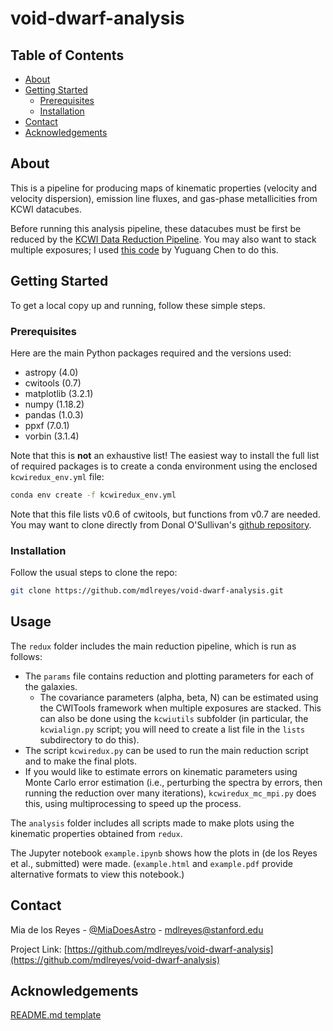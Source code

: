 # void-dwarf-analysis

<!-- TABLE OF CONTENTS -->
## Table of Contents

* [About](#about)
* [Getting Started](#getting-started)
  * [Prerequisites](#prerequisites)
  * [Installation](#installation)
* [Contact](#contact)
* [Acknowledgements](#acknowledgements)



<!-- ABOUT THE PROJECT -->
## About

This is a pipeline for producing maps of kinematic properties (velocity and velocity dispersion), emission line fluxes, and gas-phase metallicities from KCWI datacubes.

Before running this analysis pipeline, these datacubes must be first be reduced by the [KCWI Data Reduction Pipeline](https://github.com/Keck-DataReductionPipelines/KcwiDRP). You may also want to stack multiple exposures; I used [this code](https://github.com/yuguangchen1/kcwi) by Yuguang Chen to do this. 


<!-- GETTING STARTED -->
## Getting Started

To get a local copy up and running, follow these simple steps.

### Prerequisites

Here are the main Python packages required and the versions used:
* astropy (4.0)
* cwitools (0.7)
* matplotlib (3.2.1)
* numpy (1.18.2)
* pandas (1.0.3)
* ppxf (7.0.1)
* vorbin (3.1.4)

Note that this is **not** an exhaustive list! The easiest way to install the full list of required packages is to create a conda environment using the enclosed `kcwiredux_env.yml` file:
```sh
conda env create -f kcwiredux_env.yml
```
Note that this file lists v0.6 of cwitools, but functions from v0.7 are needed. You may want to clone directly from Donal O'Sullivan's [github repository](https://github.com/dbosul/cwitools).

### Installation

Follow the usual steps to clone the repo:
```sh
git clone https://github.com/mdlreyes/void-dwarf-analysis.git
```

## Usage

The `redux` folder includes the main reduction pipeline, which is run as follows:
* The `params` file contains reduction and plotting parameters for each of the galaxies. 
  * The covariance parameters (alpha, beta, N) can be estimated using the CWITools framework when multiple exposures are stacked. This can also be done using the `kcwiutils` subfolder (in particular, the `kcwialign.py` script; you will need to create a list file in the `lists` subdirectory to do this).
* The script `kcwiredux.py` can be used to run the main reduction script and to make the final plots.
* If you would like to estimate errors on kinematic parameters using Monte Carlo error estimation (i.e., perturbing the spectra by errors, then running the reduction over many iterations), `kcwiredux_mc_mpi.py` does this, using multiprocessing to speed up the process.

The `analysis` folder includes all scripts made to make plots using the kinematic properties obtained from `redux`.

The Jupyter notebook `example.ipynb` shows how the plots in (de los Reyes et al., submitted) were made. (`example.html` and `example.pdf` provide alternative formats to view this notebook.)

<!--
_For more examples, please refer to the [Documentation](https://example.com)_
-->

<!-- CONTRIBUTING 
## Contributing

Contributions are what make the open source community such an amazing place to be learn, inspire, and create. Any contributions you make are **greatly appreciated**.

1. Fork the Project
2. Create your Feature Branch (`git checkout -b feature/AmazingFeature`)
3. Commit your Changes (`git commit -m 'Add some AmazingFeature'`)
4. Push to the Branch (`git push origin feature/AmazingFeature`)
5. Open a Pull Request
-->


<!-- CONTACT -->
## Contact

Mia de los Reyes - [@MiaDoesAstro](https://twitter.com/MiaDoesAstro) - mdlreyes@stanford.edu

Project Link: [https://github.com/mdlreyes/void-dwarf-analysis](https://github.com/mdlreyes/void-dwarf-analysis)



<!-- ACKNOWLEDGEMENTS -->
## Acknowledgements

[README.md template](https://github.com/othneildrew/Best-README-Template)
